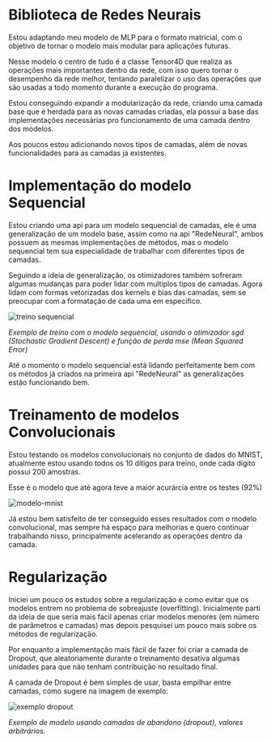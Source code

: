 # Biblioteca de Redes Neurais

Estou adaptando meu modelo de MLP para o formato matricial, com o objetivo de tornar o modelo mais modular para aplicações futuras.

Nesse modelo o centro de tudo é a classe Tensor4D que realiza as operações mais importantes dentro da rede, com isso quero tornar o desempenho
da rede melhor, tentando paralelizar o uso das operações que são usadas a todo momento durante a execução do programa.

Estou conseguindo expandir a modularização da rede, criando uma camada base que é herdada para as novas camadas criadas, ela possui a base das 
implementações necessárias pro funcionamento de uma camada dentro dos modelos.

Aos poucos estou adicionando novos tipos de camadas, além de novas funcionalidades para as camadas já existentes.

# Implementação do modelo Sequencial

Estou criando uma api para um modelo sequencial de camadas, ele é uma generalização de um modelo base, assim como na api "RedeNeural", ambos possuem as mesmas implementações de métodos, mas o modelo sequencial tem sua especialidade de trabalhar com diferentes tipos de camadas.

Seguindo a ideia de generalização, os otimizadores também sofreram algumas mudanças para poder lidar com multiplos tipos de camadas. Agora lidam com formas vetorizadas dos kernels e bias das camadas, sem se preocupar com a formatação de cada uma em especifico.

![treino sequencial](https://github.com/thag0/Biblioteca-de-Redes-Neurais/assets/91092364/368c7994-ccc9-4baa-8417-5d67c7e5320c)

*Exemplo de treino com o modelo sequencial, usando o otimizador sgd (Stochastic Gradient Descent) e função de perda mse (Mean Squared Error)*

Até o momento o modelo sequencial está lidando perfeitamente bem com os métodos já criados na primeira api "RedeNeural" as generalizações estão funcionando bem. 

# Treinamento de modelos Convolucionais

Estou testando os modelos convolucionais no conjunto de dados do MNIST, atualmente estou usando todos os 10 dítigos para treino, onde cada dígito possui 200 amostras.

Esse é o modelo que até agora teve a maior acurárcia entre os testes (92%)

![modelo-mnist](https://github.com/thag0/Biblioteca-de-Redes-Neurais/assets/91092364/e84701b4-ad04-4c52-8b64-dc7f98da80d1)

Já estou bem satisfeito de ter conseguido esses resultados com o modelo convolucional, mas sempre há espaço para melhorias e quero continuar trabalhando nisso, principalmente acelerando as operações dentro da camada.

# Regularização

Iniciei um pouco os estudos sobre a regularização e como evitar que os modelos entrem no problema de sobreajuste (overfitting). Inicialmente parti da ideia de que seria mais fácil apenas criar modelos menores (em número de parâmetros e camadas) mas depois pesquisei um pouco mais sobre os métodos de regularização.

Por enquanto a implementação mais fácil de fazer foi criar a camada de Dropout, que aleatoriamente durante o treinamento desativa algumas unidades para que não tenham contribuição no resultado final.

A camada de Dropout é bem simples de usar, basta empilhar entre camadas, como sugere na imagem de exemplo:

![exemplo dropout](https://github.com/thag0/Biblioteca-de-Redes-Neurais/assets/91092364/079fae89-dc01-4ea1-9b62-ef4dc3086200)

*Exemplo de modelo usando camadas de abandono (dropout), valores arbitrários.*